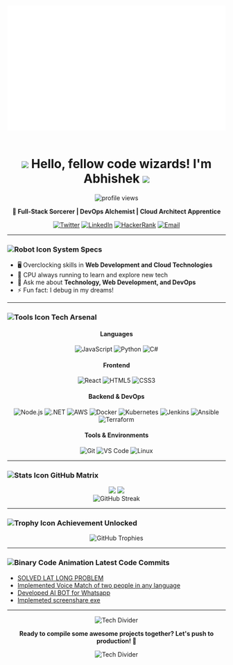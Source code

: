 <img src="https://github.com/Aakarsh-B/trying-repos/blob/master/Colorful%20Simple%20Science%20Class%20Education%20Presentation.png">
<br/>
<br/>

<h1 align="center">
  <img src="https://i.imgur.com/3x9lGmT.gif" width="30px"> Hello, fellow code wizards! I'm Abhishek <img src="https://i.imgur.com/3x9lGmT.gif" width="30px">
</h1>

<p align="center">
  <img src="https://komarev.com/ghpvc/?username=abhishek98as&label=Profile%20Views&color=blueviolet&style=flat" alt="profile views">
</p>

<p align="center">
  <strong>🚀 Full-Stack Sorcerer | DevOps Alchemist | Cloud Architect Apprentice</strong>
</p>

<div align="center">
  <a href="https://twitter.com/ssingh1offiucial"><img src="https://img.shields.io/badge/-Twitter-1DA1F2?style=for-the-badge&logo=twitter&logoColor=white" alt="Twitter"></a>
  <a href="https://www.linkedin.com/in/abhishek-singh-as000/"><img src="https://img.shields.io/badge/-LinkedIn-0077B5?style=for-the-badge&logo=linkedin&logoColor=white" alt="LinkedIn"></a>
  <a href="https://www.hackerrank.com/abhishek98as"><img src="https://img.shields.io/badge/-HackerRank-2EC866?style=for-the-badge&logo=hackerrank&logoColor=white" alt="HackerRank"></a>
  <a href="mailto:abhishek98as@gmail.com"><img src="https://img.shields.io/badge/-Email-D14836?style=for-the-badge&logo=gmail&logoColor=white" alt="Email"></a>
</div>

---

### <img src="https://i.imgur.com/ZvDLXgQ.png" alt="Robot Icon" width="25px"> System Specs

- 🖥️ Overclocking skills in **Web Development and Cloud Technologies**
- 🧠 CPU always running to learn and explore new tech
- 💾 Ask me about **Technology, Web Development, and DevOps**
- ⚡ Fun fact: I debug in my dreams!

---

### <img src="https://i.imgur.com/Hy9ulZt.png" alt="Tools Icon" width="25px"> Tech Arsenal

<div align="center">

#### Languages
![JavaScript](https://img.shields.io/badge/-JavaScript-000?&logo=JavaScript)
![Python](https://img.shields.io/badge/-Python-000?&logo=Python)
![C#](https://img.shields.io/badge/-C%23-000?&logo=c-sharp)

#### Frontend
![React](https://img.shields.io/badge/-React-000?&logo=React)
![HTML5](https://img.shields.io/badge/-HTML5-000?&logo=HTML5)
![CSS3](https://img.shields.io/badge/-CSS3-000?&logo=CSS3)

#### Backend & DevOps
![Node.js](https://img.shields.io/badge/-Node.js-000?&logo=node.js)
![.NET](https://img.shields.io/badge/-.NET-000?&logo=.net)
![AWS](https://img.shields.io/badge/-AWS-000?&logo=Amazon-AWS)
![Docker](https://img.shields.io/badge/-Docker-000?&logo=Docker)
![Kubernetes](https://img.shields.io/badge/-Kubernetes-000?&logo=Kubernetes)
![Jenkins](https://img.shields.io/badge/-Jenkins-000?&logo=Jenkins)
![Ansible](https://img.shields.io/badge/-Ansible-000?&logo=Ansible)
![Terraform](https://img.shields.io/badge/-Terraform-000?&logo=Terraform)

#### Tools & Environments
![Git](https://img.shields.io/badge/-Git-000?&logo=Git)
![VS Code](https://img.shields.io/badge/-VS%20Code-000?&logo=Visual-Studio-Code)
![Linux](https://img.shields.io/badge/-Linux-000?&logo=Linux)

</div>

---

### <img src="https://i.imgur.com/ren6IbS.png" alt="Stats Icon" width="25px"> GitHub Matrix

<div align="center">
  <img height="150px" src="https://github-readme-stats.vercel.app/api?username=abhishek98as&hide_title=false&hide_border=true&show_icons=true&include_all_commits=true&count_private=true&line_height=21&text_color=fff&icon_color=fff&bg_color=0,6a11cb,2575fc&theme=graywhite" />
  <img height="150px" src="https://github-readme-stats.vercel.app/api/top-langs/?username=abhishek98as&hide=html&hide_title=false&hide_border=true&layout=compact&langs_count=6&text_color=fff&icon_color=fff&bg_color=0,2575fc,6a11cb&theme=graywhite" />
</div>

<div align="center">
  <img src="https://github-readme-streak-stats.herokuapp.com/?user=abhishek98as&theme=radical" alt="GitHub Streak">
</div>

---

### <img src="https://i.imgur.com/I8a1pxo.png" alt="Trophy Icon" width="25px"> Achievement Unlocked

<div align="center">
  <img src="https://github-profile-trophy.vercel.app/?username=abhishek98as&theme=darkhub&column=7&margin-w=15&margin-h=15&no-bg=true&no-frame=true" alt="GitHub Trophies">
</div>

---

### <img src="https://i.imgur.com/OTKgDSt.gif" alt="Binary Code Animation" width="25px"> Latest Code Commits

<!-- BLOG-POST-LIST:START -->
- [SOLVED LAT LONG PROBLEM](https://github.com/abhishek98as)
- [Implemented Voice Match of two people in any language ](https://github.com/abhishek98as)
- [Developed AI BOT for Whatsapp](https://github.com/abhishek98as)
- [Implemeted screenshare exe](https://github.com/abhishek98as)
<!-- BLOG-POST-LIST:END -->

---

<div align="center">
  <img src="https://i.imgur.com/dBaSKWF.gif" alt="Tech Divider" height="20" width="100%">
</div>

<p align="center">
  <strong>Ready to compile some awesome projects together? Let's push to production! 🚀</strong>
</p>

<div align="center">
  <img src="https://i.imgur.com/dBaSKWF.gif" alt="Tech Divider" height="20" width="100%">
</div>
